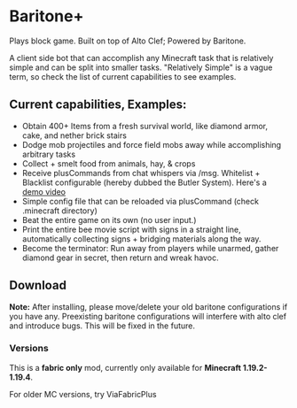 # Baritone+

Plays block game. Built on top of Alto Clef; Powered by Baritone.

A client side bot that can accomplish any Minecraft task that is relatively simple and can be split into smaller
tasks. "Relatively Simple" is a vague term, so check the list of current capabilities to see examples.

## Current capabilities, Examples:

- Obtain 400+ Items from a fresh survival world, like diamond armor, cake, and nether brick stairs
- Dodge mob projectiles and force field mobs away while accomplishing arbitrary tasks
- Collect + smelt food from animals, hay, & crops
- Receive plusCommands from chat whispers via /msg. Whitelist + Blacklist configurable (hereby dubbed the Butler System). Here's a [demo video](https://drive.google.com/file/d/1axVYYMJ5VjmVHaWlCifFHTwiXlFssOUc/view?usp=sharing)
- Simple config file that can be reloaded via plusCommand (check .minecraft directory)
- Beat the entire game on its own (no user input.)
- Print the entire bee movie script with signs in a straight line, automatically collecting signs + bridging materials
  along the way.
- Become the terminator: Run away from players while unarmed, gather diamond gear in secret, then return and wreak
  havoc.

## Download

**Note:** After installing, please move/delete your old baritone configurations if you have any. Preexisting baritone
configurations will interfere with alto clef and introduce bugs. This will be fixed in the future.

### Versions

This is a **fabric only** mod, currently only available for **Minecraft 1.19.2-1.19.4**.

For older MC versions, try ViaFabricPlus
